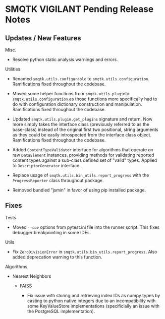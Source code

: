 SMQTK VIGILANT Pending Release Notes
====================================


Updates / New Features
----------------------

Misc.

* Resolve python static analysis warnings and errors.

Utilities

* Renamed ``smqtk.utils.configurable`` to ``smqtk.utils.configuration``.
  Ramifications fixed throughout the codebase.

* Moved some helper functions from ``smqtk.utils.plugin``to
  ``smqtk.utils.configuration`` as those functions more specifically had to do
  with configuration dictionary construction and manipulation. Ramifications
  fixed  throughout the codebase.

* Updated ``smqtk.utils.plugin.get_plugins`` signature and return. Now more
  simply takes the interface class (previously referred to as the base-class)
  instead of the original first two positional, string arguments as they could
  be easily introspected from the interface class object. Ramifications fixed
  throughout the codebase.

* Added ``ContentTypeValidator`` interface for algorithms that operate on raw
  ``DataElement`` instances, providing methods for validating reported content
  types against a sub-class defined set of "valid" types. Applied to
  ``DescriptorGenerator`` interface.
  
* Replace usage of ``smqtk.utils.bin_utils.report_progress`` with the 
  ``ProgressReporter`` class throughout package.

* Removed bundled "jsmin" in favor of using pip installed package.

Fixes
-----

Tests

* Moved ``--cov`` options from pytest.ini file into the runner script.  This
  fixes debugger breakpointing in some IDEs.

Utils

* Fix ``ZeroDivisionError`` in ``smqtk.utils.bin_utils.report_progress``. Also
  added deprecation warning to this function.

Algorithms

* Nearest Neighbors

  * FAISS

    * Fix issue with storing and retrieving index IDs as numpy types by casting
      to python native integers due to an incompatibility with some
      KeyValueStore implementations (specificially an issue with the PostgreSQL
      implementation).
